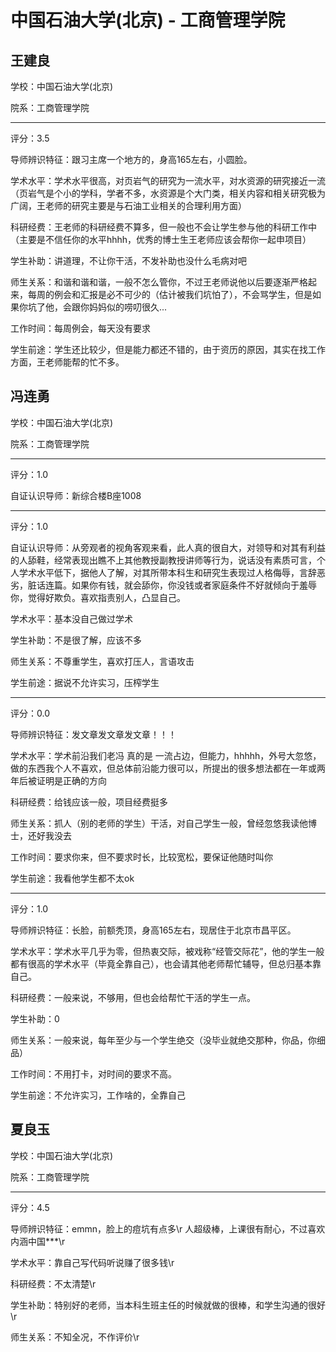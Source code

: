 # 中国石油大学(北京) - 工商管理学院

## 王建良

学校：中国石油大学(北京)

院系：工商管理学院

* * *

评分：3.5

导师辨识特征：跟习主席一个地方的，身高165左右，小圆脸。

学术水平：学术水平很高，对页岩气的研究为一流水平，对水资源的研究接近一流（页岩气是个小的学科，学者不多，水资源是个大门类，相关内容和相关研究极为广阔，王老师的研究主要是与石油工业相关的合理利用方面）

科研经费：王老师的科研经费不算多，但一般也不会让学生参与他的科研工作中（主要是不信任你的水平hhhh，优秀的博士生王老师应该会帮你一起申项目）

学生补助：讲道理，不让你干活，不发补助也没什么毛病对吧

师生关系：和谐和谐和谐，一般不怎么管你，不过王老师说他以后要逐渐严格起来，每周的例会和汇报是必不可少的（估计被我们坑怕了），不会骂学生，但是如果你坑了他，会跟你妈妈似的唠叨很久...

工作时间：每周例会，每天没有要求

学生前途：学生还比较少，但是能力都还不错的，由于资历的原因，其实在找工作方面，王老师能帮的忙不多。

## 冯连勇

学校：中国石油大学(北京)

院系：工商管理学院

* * *

评分：1.0

自证认识导师：新综合楼B座1008

* * *

评分：1.0

自证认识导师：从旁观者的视角客观来看，此人真的很自大，对领导和对其有利益的人舔鞋，经常表现出瞧不上其他教授副教授讲师等行为，说话没有素质可言，个人学术水平低下，据他人了解，对其所带本科生和研究生表现过人格侮辱，言辞恶劣，脏话连篇。如果你有钱，就会舔你，你没钱或者家庭条件不好就倾向于羞辱你，觉得好欺负。喜欢指责别人，凸显自己。

学术水平：基本没自己做过学术

学生补助：不是很了解，应该不多

师生关系：不尊重学生，喜欢打压人，言语攻击

学生前途：据说不允许实习，压榨学生

* * *

评分：0.0

导师辨识特征：发文章发文章发文章！！！

学术水平：学术前沿我们老冯 真的是 一流占边，但能力，hhhhh，外号大忽悠，做的东西我个人不喜欢，但总体前沿能力很可以，所提出的很多想法都在一年或两年后被证明是正确的方向

科研经费：给钱应该一般，项目经费挺多

师生关系：抓人（别的老师的学生）干活，对自己学生一般，曾经忽悠我读他博士，还好我没去

工作时间：要求你来，但不要求时长，比较宽松，要保证他随时叫你

学生前途：我看他学生都不太ok

* * *

评分：1.0

导师辨识特征：长脸，前额秃顶，身高165左右，现居住于北京市昌平区。

学术水平：学术水平几乎为零，但热衷交际，被戏称“经管交际花”，他的学生一般都有很高的学术水平（毕竟全靠自己），也会请其他老师帮忙辅导，但总归基本靠自己。

科研经费：一般来说，不够用，但也会给帮忙干活的学生一点。

学生补助：0

师生关系：一般来说，每年至少与一个学生绝交（没毕业就绝交那种，你品，你细品）

工作时间：不用打卡，对时间的要求不高。

学生前途：不允许实习，工作啥的，全靠自己

## 夏良玉

学校：中国石油大学(北京)

院系：工商管理学院

* * *

评分：4.5

导师辨识特征：emmn，脸上的痘坑有点多\r
人超级棒，上课很有耐心，不过喜欢内涵中国***\r

学术水平：靠自己写代码听说赚了很多钱\r

科研经费：不太清楚\r

学生补助：特别好的老师，当本科生班主任的时候就做的很棒，和学生沟通的很好\r

师生关系：不知全况，不作评价\r